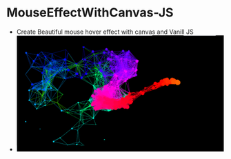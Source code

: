 # MouseEffectWithCanvas-JS
- Create Beautiful mouse hover effect with canvas and Vanill JS
- ![alt text](https://github.com/Chitranshu-9/MouseEffectWithCanvas-JS/blob/main/mouse%20effect%20java%20script.png)
